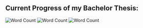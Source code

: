 ## Current Progress of my Bachelor Thesis:

![Word Count](https://img.shields.io/badge/Anzahl%20Wörter-20-blue.svg)
![Word Count](https://img.shields.io/badge/Tabellen/Abbildungen-0-orange.svg)
![Word Count](https://img.shields.io/badge/Anzahl%20Seiten-10-green.svg)
